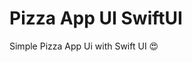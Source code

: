 # Pizza App UI SwiftUI

Simple Pizza App Ui with Swift UI 😍

<p align = "center">
<img scr = "https://ik.imagekit.io/b1tyxyuh2/Screenshot_2023-01-29_at_9.33.40_PM_AJklkvEv8h.png?ik-sdk-version=javascript-1.4.3&updatedAt=1675008259639" height="400"/>
</p>
